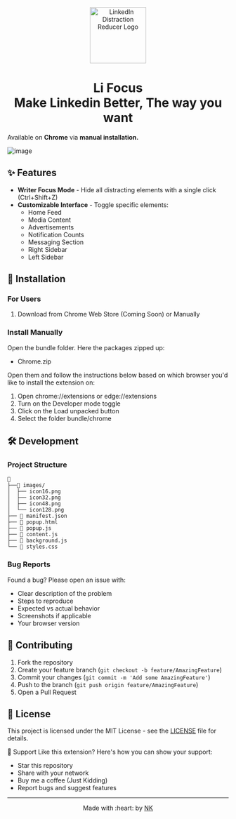 
<div align="center">
  <img src="https://github.com/user-attachments/assets/4cac5828-9ac6-41aa-bbc9-275e36bf864e" alt="LinkedIn Distraction Reducer Logo" width="128" height="128">
  <h1>Li Focus <br> Make Linkedin Better, The way you want</h1>
</div> 

Available on **Chrome** via **manual installation.** 

![image](https://github.com/user-attachments/assets/8948b1a5-9163-4a4f-a7d1-5f00bb503b0b)

## ✨ Features

- **Writer Focus Mode** - Hide all distracting elements with a single click (Ctrl+Shift+Z)
- **Customizable Interface** - Toggle specific elements:
  - Home Feed
  - Media Content
  - Advertisements
  - Notification Counts
  - Messaging Section
  - Right Sidebar
  - Left Sidebar

## 🚀 Installation

### For Users
1. Download from Chrome Web Store (Coming Soon) or Manually

### Install Manually 
Open the bundle folder. Here the packages zipped up: 
- Chrome.zip
  
Open them and follow the instructions below based on which browser you'd like to install the extension on:

1. Open chrome://extensions or edge://extensions
2. Turn on the Developer mode toggle
3. Click on the Load unpacked button
4. Select the folder bundle/chrome

## 🛠️ Development

### Project Structure
```
📂
├──📂 images/
│  ├── icon16.png
│  ├── icon32.png
│  ├── icon48.png
│  └── icon128.png
├── 📄 manifest.json
├── 📄 popup.html
├── 📄 popup.js
├── 📄 content.js
├── 📄 background.js
└── 📄 styles.css
```

### Bug Reports
Found a bug? Please open an issue with:

- Clear description of the problem
- Steps to reproduce
- Expected vs actual behavior
- Screenshots if applicable
- Your browser version

## 🤝 Contributing

1. Fork the repository
2. Create your feature branch (`git checkout -b feature/AmazingFeature`)
3. Commit your changes (`git commit -m 'Add some AmazingFeature'`)
4. Push to the branch (`git push origin feature/AmazingFeature`)
5. Open a Pull Request

## 📝 License

This project is licensed under the MIT License - see the [LICENSE](LICENSE) file for details.

💖 Support
Like this extension? Here's how you can show your support:

- Star this repository
- Share with your network
- Buy me a coffee (Just Kidding) 
- Report bugs and suggest features

---

<div align="center">
  Made with :heart: by <a href="https://www.linkedin.com/in/naveen-kumar-v-link/">NK </a>
</div>
